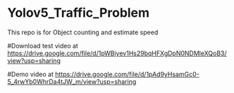 # Yolov5_Traffic_Problem
This repo is for Object counting and estimate speed

#Download test video at https://drive.google.com/file/d/1pWBiyev1Hs29bqHFXgDpN0NDMleXQoB3/view?usp=sharing

#Demo video  at https://drive.google.com/file/d/1pAd9yHsamGc0-5_4rwYb0WhrDa4tJW_m/view?usp=sharing
